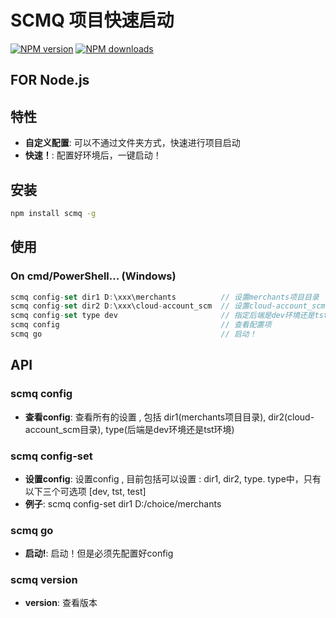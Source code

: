 
# SCMQ 项目快速启动


[![NPM version](https://img.shields.io/npm/v/scmq.svg?style=flat)](https://npmjs.org/package/scmq)
[![NPM downloads](http://img.shields.io/npm/dm/scmq.svg?style=flat)](https://npmjs.org/package/scmq)

FOR Node.js
---

## 特性

* **自定义配置**:  可以不通过文件夹方式，快速进行项目启动
* **快速！**: 配置好环境后，一键启动！

## 安装

```bash
npm install scmq -g
```
## 使用
### On cmd/PowerShell... (Windows)

```javascript
scmq config-set dir1 D:\xxx\merchants          // 设置merchants项目目录
scmq config-set dir2 D:\xxx\cloud-account_scm  // 设置cloud-account_scm目录
scmq config-set type dev                       // 指定后端是dev环境还是tst环境
scmq config                                    // 查看配置项
scmq go                                        // 启动！
```
## API
### scmq config
* **查看config**: 查看所有的设置 , 包括 dir1(merchants项目目录), dir2(cloud-account_scm目录), type(后端是dev环境还是tst环境)
### scmq config-set
* **设置config**: 设置config , 目前包括可以设置 : dir1, dir2, type.
type中，只有以下三个可选项 [dev, tst, test]
* **例子**: scmq config-set dir1 D:/choice/merchants
### scmq go
* **启动!**: 启动！但是必须先配置好config
### scmq version
* **version**: 查看版本
